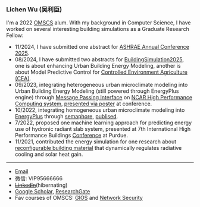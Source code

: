 ### Lichen Wu (吴利臣)

I'm a 2022 [OMSCS](https://omscs.gatech.edu/) alum.
With my background in Computer Science, I have worked on several interesting building simulations as a Graduate Research Fellow:
* 11/2024, I have submitted one abstract for [ASHRAE Annual Conference 2025](https://www.ashrae.org/about/news/2024/ashrae-announces-call-for-abstracts-for-2025-annual-conference-in-phoenix).
* 08/2024, I have submitted two abstracts for [BuildingSimulation2025](https://bs2025.org/abstracts), one is about enhancing Urban Building Energy Modeling, another is about Model Predictive Control for [Controlled Environment Agriculture (CEA)](https://www.uwyo.edu/research/si/centers/cea/team.html).
* 09/2023, integrating heterogeneous urban microclimate modeling into Urban Building Energy Modeling (still powered through EnergyPlus engine) through [Message Passing Interface](https://github.com/xixihaha1995/MPI-WRF-EnergyPlus/tree/main) on [NCAR High Performance Computing system](https://www.cisl.ucar.edu/ncar-supercomputing-history), [presented via poster](http://dx.doi.org/10.13140/RG.2.2.36195.53284) at conference.
* 10/2022, integrating homogeneous urban microclimate modeling into [EnergyPlus](https://github.com/NREL/EnergyPlus) through [semaphore](https://github.com/xixihaha1995/VCWG_EP_Scalar_Vector), [publised](http://dx.doi.org/10.1016/j.buildenv.2023.111059).
* 7/2022, proposed one machine learning approach for predicting energy use of hydronic radiant slab system, presented at 7th International High Performance Buildings [Conference](https://docs.lib.purdue.edu/cgi/viewcontent.cgi?article=1413&context=ihpbc) at Purdue.
* 11/2021, contributed the energy simulation for one research about [reconfigurable building material](https://doi.org/10.1021/acsenergylett.2c00419)  that dynamically regulates radiative cooling and solar heat gain.
***
- <a href="mailto:wulicheneason@gmail.com"> Email</a>
- 微信: VIP95666666
- [~~LinkedIn~~](https://www.linkedin.com/in/wulichen/)(hibernating)
- [Google Scholar](https://scholar.google.com/citations?user=DeVIvkkAAAAJ), [ResearchGate](https://www.researchgate.net/profile/Lichen-Wu-4)
- Fav courses of OMSCS: [GIOS](https://omscs.gatech.edu/cs-6200-introduction-operating-systems) and [Network Security](https://omscs.gatech.edu/cs-6262-network-security)
<!-- 
This too
[![Anurag's github stats](https://github-readme-stats.vercel.app/api?username=xixihaha1995)](https://github.com/anuraghazra/github-readme-stats)
- 😄 Pronouns: ...
- ⚡ Fun fact: ...
Here are some ideas to get you started:
- 🔭 I’m currently working on ...
-->
[This is one comment]: <[![Top Langs](https://github-readme-stats.vercel.app/api/top-langs/?username=xixihaha1995)](https://github.com/anuraghazra/github-readme-stats)>
